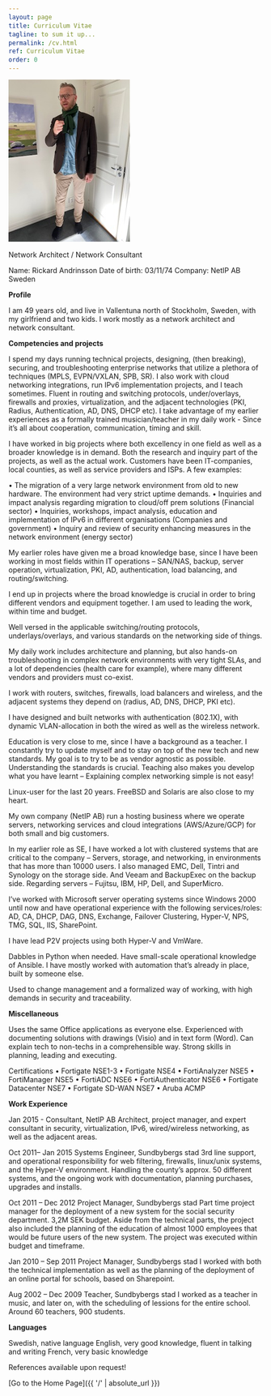```yaml
---
layout: page
title: Curriculum Vitae
tagline: to sum it up...
permalink: /cv.html
ref: Curriculum Vitae
order: 0
---
```


![Me](/jag.jpg)

Network Architect / Network Consultant


Name:	Rickard Andrinsson
Date of birth: 	03/11/74
Company:	NetIP AB Sweden

 
**Profile**

I am 49 years old, and live in Vallentuna north of Stockholm, Sweden, with my girlfriend and two kids. I work mostly as a network architect and network consultant.

**Competencies and projects**

I spend my days running technical projects, designing, (then breaking), securing, and troubleshooting enterprise networks that utilize a plethora of techniques (MPLS, EVPN/VXLAN, SPB, SR). I also work with cloud networking integrations, run IPv6 implementation projects, and I teach sometimes. Fluent in routing and switching protocols, under/overlays, firewalls and proxies, virtualization, and the adjacent technologies (PKI, Radius, Authentication, AD, DNS, DHCP etc). I take advantage of my earlier experiences as a formally trained musician/teacher in my daily work - Since it’s all about cooperation, communication, timing and skill.


I have worked in big projects where both excellency in one field as well as a broader knowledge is in demand. Both the research and inquiry part of the projects, as well as the actual work. Customers have been IT-companies, local counties, as well as service providers and ISPs. A few examples:

•	The migration of a very large network environment from old to new hardware. The environment had very strict uptime demands.
•	Inquiries and impact analysis regarding migration to cloud/off prem solutions (Financial sector)
•	Inquiries, workshops, impact analysis, education and implementation of IPv6 in different organisations (Companies and government)
•	Inquiry and review of security enhancing measures in the network environment (energy sector)

My earlier roles have given me a broad knowledge base, since I have been working in most fields within IT operations – SAN/NAS, backup, server operation, virtualization, PKI, AD, authentication, load balancing, and routing/switching.

I end up in projects where the broad knowledge is crucial in order to bring different vendors and equipment together. I am used to leading the work, within time and budget.

Well versed in the applicable switching/routing protocols, underlays/overlays, and various standards on the networking side of things.

My daily work includes architecture and planning, but also hands-on troubleshooting in complex network environments with very tight SLAs, and a lot of dependencies (health care for example), where many different vendors and providers must co-exist.

I work with routers, switches, firewalls, load balancers and wireless, and the adjacent systems they depend on (radius, AD, DNS, DHCP, PKI etc).

I have designed and built networks with authentication (802.1X), with dynamic VLAN-allocation in both the wired as well as the wireless network.

Education is very close to me, since I have a background as a teacher. I constantly try to update myself and to stay on top of the new tech and new standards. My goal is to try to be as vendor agnostic as possible. Understanding the standards is crucial. Teaching also makes you develop what you have learnt – Explaining complex networking simple is not easy!

Linux-user for the last 20 years. FreeBSD and Solaris are also close to my heart.

My own company (NetIP AB) run a hosting business where we operate servers, networking services and cloud integrations (AWS/Azure/GCP) for both small and big customers.

In my earlier role as SE, I have worked a lot with clustered systems that are critical to the company – Servers, storage, and networking, in environments that has more than 10000 users.
I also managed EMC, Dell, Tintri and Synology on the storage side. And Veeam and BackupExec on the backup side. Regarding servers – Fujitsu, IBM, HP, Dell, and SuperMicro.

I’ve worked with Microsoft server operating systems since Windows 2000 until now and have operational experience with the following services/roles: AD, CA, DHCP, DAG, DNS, Exchange, Failover Clustering, Hyper-V, NPS, TMG, SQL, IIS, SharePoint.

I have lead P2V projects using both Hyper-V and VmWare.

Dabbles in Python when needed. Have small-scale operational knowledge of Ansible. I have mostly worked with automation that’s already in place, built by someone else.

Used to change management and a formalized way of working, with high demands in security and traceability.

**Miscellaneous**

Uses the same Office applications as everyone else. Experienced with documenting solutions with drawings (Visio) and in text form (Word). Can explain tech to non-techs in a comprehensible way. Strong skills in planning, leading and executing.


Certifications
•	Fortigate NSE1-3 
•	Fortigate NSE4
•	FortiAnalyzer NSE5
•	FortiManager NSE5
•	FortiADC NSE6
•	FortiAuthenticator NSE6
•	Fortigate Datacenter NSE7
•	Fortigate SD-WAN NSE7
•	Aruba ACMP

**Work Experience**

Jan 2015 -		Consultant, NetIP AB
Architect, project manager, and expert consultant in security, virtualization, IPv6, wired/wireless networking, as well as the adjacent areas.

Oct 2011– Jan 2015	Systems Engineer, Sundbybergs stad
3rd line support, and operational responsibility for web filtering, firewalls, linux/unix systems, and the Hyper-V environment. Handling the county’s approx. 50 different systems, and the ongoing work with documentation, planning purchases, upgrades and installs.

Oct 2011 – Dec 2012	Project Manager, Sundbybergs stad
Part time project manager for the deployment of a new system for the social security department. 3,2M SEK budget. Aside from the technical parts, the project also included the planning of the education of almost 1000 employees that would be future users of the new system. The project was executed within budget and timeframe.

Jan 2010 – Sep 2011	Project Manager, Sundbybergs stad
I worked with both the technical implementation as well as the planning of the deployment of an online portal for schools, based on Sharepoint.

Aug 2002 – Dec 2009	Teacher, Sundbybergs stad
I worked as a teacher in music, and later on, with the scheduling of lessions for the entire school. Around 60 teachers, 900 students.

**Languages**

Swedish, native language
English, very good knowledge, fluent in talking and writing
French, very basic knowledge

References available upon request!


[Go to the Home Page]({{ '/' | absolute_url }})